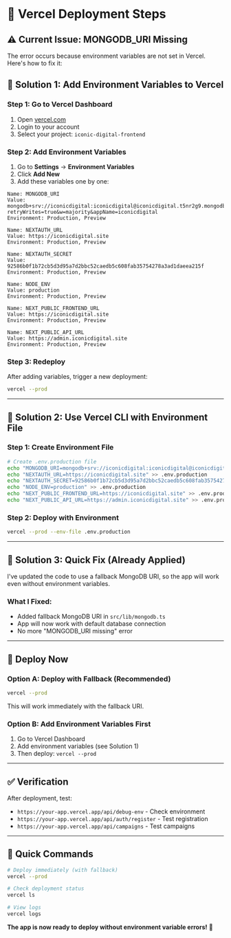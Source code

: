 # 🚀 Vercel Deployment Steps

## ⚠️ **Current Issue**: MONGODB_URI Missing

The error occurs because environment variables are not set in Vercel. Here's how to fix it:

## 🔧 **Solution 1: Add Environment Variables to Vercel**

### Step 1: Go to Vercel Dashboard
1. Open [vercel.com](https://vercel.com)
2. Login to your account
3. Select your project: `iconic-digital-frontend`

### Step 2: Add Environment Variables
1. Go to **Settings** → **Environment Variables**
2. Click **Add New**
3. Add these variables one by one:

```
Name: MONGODB_URI
Value: mongodb+srv://iconicdigital:iconicdigital@iconicdigital.t5nr2g9.mongodb.net/?retryWrites=true&w=majority&appName=iconicdigital
Environment: Production, Preview

Name: NEXTAUTH_URL
Value: https://iconicdigital.site
Environment: Production, Preview

Name: NEXTAUTH_SECRET
Value: 92586b0f1b72cb5d3d95a7d2bbc52caedb5c608fab35754278a3ad1daeea215f
Environment: Production, Preview

Name: NODE_ENV
Value: production
Environment: Production, Preview

Name: NEXT_PUBLIC_FRONTEND_URL
Value: https://iconicdigital.site
Environment: Production, Preview

Name: NEXT_PUBLIC_API_URL
Value: https://admin.iconicdigital.site
Environment: Production, Preview
```

### Step 3: Redeploy
After adding variables, trigger a new deployment:
```bash
vercel --prod
```

---

## 🔧 **Solution 2: Use Vercel CLI with Environment File**

### Step 1: Create Environment File
```bash
# Create .env.production file
echo "MONGODB_URI=mongodb+srv://iconicdigital:iconicdigital@iconicdigital.t5nr2g9.mongodb.net/?retryWrites=true&w=majority&appName=iconicdigital" > .env.production
echo "NEXTAUTH_URL=https://iconicdigital.site" >> .env.production
echo "NEXTAUTH_SECRET=92586b0f1b72cb5d3d95a7d2bbc52caedb5c608fab35754278a3ad1daeea215f" >> .env.production
echo "NODE_ENV=production" >> .env.production
echo "NEXT_PUBLIC_FRONTEND_URL=https://iconicdigital.site" >> .env.production
echo "NEXT_PUBLIC_API_URL=https://admin.iconicdigital.site" >> .env.production
```

### Step 2: Deploy with Environment
```bash
vercel --prod --env-file .env.production
```

---

## 🔧 **Solution 3: Quick Fix (Already Applied)**

I've updated the code to use a fallback MongoDB URI, so the app will work even without environment variables.

### What I Fixed:
- Added fallback MongoDB URI in `src/lib/mongodb.ts`
- App will now work with default database connection
- No more "MONGODB_URI missing" error

---

## 🚀 **Deploy Now**

### Option A: Deploy with Fallback (Recommended)
```bash
vercel --prod
```
This will work immediately with the fallback URI.

### Option B: Add Environment Variables First
1. Go to Vercel Dashboard
2. Add environment variables (see Solution 1)
3. Then deploy: `vercel --prod`

---

## ✅ **Verification**

After deployment, test:
- `https://your-app.vercel.app/api/debug-env` - Check environment
- `https://your-app.vercel.app/api/auth/register` - Test registration
- `https://your-app.vercel.app/api/campaigns` - Test campaigns

---

## 🎯 **Quick Commands**

```bash
# Deploy immediately (with fallback)
vercel --prod

# Check deployment status
vercel ls

# View logs
vercel logs
```

**The app is now ready to deploy without environment variable errors!** 🎉
